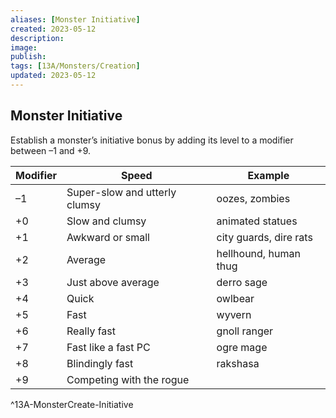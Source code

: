 ```yaml
---
aliases: [Monster Initiative]
created: 2023-05-12
description: 
image: 
publish: 
tags: [13A/Monsters/Creation]
updated: 2023-05-12
---
```


## Monster Initiative

Establish a monster’s initiative bonus by adding its level to a modifier  
between –1 and +9.

| Modifier | Speed                         | Example                |
|----------|-------------------------------|------------------------|
| –1       | Super-slow and utterly clumsy | oozes, zombies         |
| +0       | Slow and clumsy               | animated statues       |
| +1       | Awkward or small              | city guards, dire rats |
| +2       | Average                       | hellhound, human thug  |
| +3       | Just above average            | derro sage             |
| +4       | Quick                         | owlbear                |
| +5       | Fast                          | wyvern                 |
| +6       | Really fast                   | gnoll ranger           |
| +7       | Fast like a fast PC           | ogre mage              |
| +8       | Blindingly fast               | rakshasa               |
| +9       | Competing with the rogue      |                        |    
^13A-MonsterCreate-Initiative
